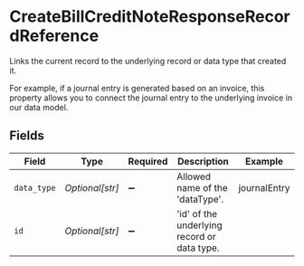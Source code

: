 # CreateBillCreditNoteResponseRecordReference

Links the current record to the underlying record or data type that created it. 

For example, if a journal entry is generated based on an invoice, this property allows you to connect the journal entry to the underlying invoice in our data model. 


## Fields

| Field                                       | Type                                        | Required                                    | Description                                 | Example                                     |
| ------------------------------------------- | ------------------------------------------- | ------------------------------------------- | ------------------------------------------- | ------------------------------------------- |
| `data_type`                                 | *Optional[str]*                             | :heavy_minus_sign:                          | Allowed name of the 'dataType'.             | journalEntry                                |
| `id`                                        | *Optional[str]*                             | :heavy_minus_sign:                          | 'id' of the underlying record or data type. |                                             |